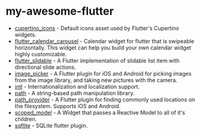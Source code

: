 # my-awesome-flutter

* [cupertino_icons](https://github.com/flutter/cupertino_icons) - Default icons asset used by Flutter's Cupertino widgets.
* [flutter_calendar_carousel](https://github.com/dooboolab/flutter_calendar_carousel) - Calendar widget for flutter that is swipeable horizontally. This widget can help you build your own calendar widget highly customizable.
* [flutter_slidable](https://github.com/letsar/flutter_slidable) - A Flutter implementation of slidable list item with directional slide actions.
* [image_picker](https://pub.dev/packages/image_picker) - A Flutter plugin for iOS and Android for picking images from the image library, and taking new pictures with the camera.
* [intl](https://github.com/dart-lang/intl) - Internationalization and localization support.
* [path](https://github.com/dart-lang/path) - A string-based path manipulation library.
* [path_provider](https://pub.dev/packages/path_provider) - A Flutter plugin for finding commonly used locations on the filesystem. Supports iOS and Android.
* [scoped_model](https://github.com/brianegan/scoped_model) - A Widget that passes a Reactive Model to all of it's children.
* [sqflite](https://github.com/tekartik/sqflite) - SQLite flutter plugin.
